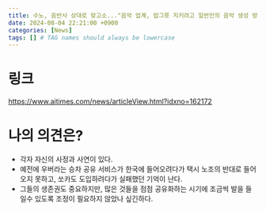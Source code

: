 ```yaml
---
title: 수노, 음반사 상대로 맞고소..."음악 업계, 밥그릇 지키려고 일반인의 음악 생성 방해"
date: 2024-08-04 22:21:00 +0900
categories: [News]
tags: [] # TAG names should always be lowercase
---
```


# 링크

https://www.aitimes.com/news/articleView.html?idxno=162172

# 나의 의견은?
* 각자 자신의 사정과 사연이 있다.
* 예전에 우버라는 승차 공유 서비스가 한국에 들어오려다가 택시 노조의 반대로 들어오지 못하고, 쏘카도 도입하려다가 실패했던 기억이 난다.
* 그들의 생존권도 중요하지만, 많은 것들을 점점 공유화하는 시기에 조금씩 발을 들일수 있도록 조정이 필요하지 않았나 싶긴하다.
